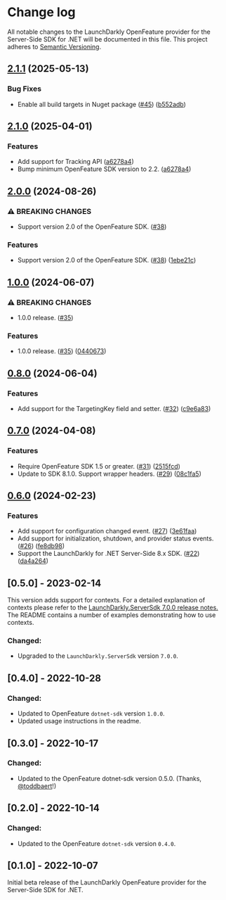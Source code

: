 # Change log

All notable changes to the LaunchDarkly OpenFeature provider for the Server-Side SDK for .NET will be documented in this file. This project adheres to [Semantic Versioning](http://semver.org).

## [2.1.1](https://github.com/launchdarkly/openfeature-dotnet-server/compare/2.1.0...2.1.1) (2025-05-13)


### Bug Fixes

* Enable all build targets in Nuget package ([#45](https://github.com/launchdarkly/openfeature-dotnet-server/issues/45)) ([b552adb](https://github.com/launchdarkly/openfeature-dotnet-server/commit/b552adbdf060aebcaad1083cd0e003b5f61312b2))

## [2.1.0](https://github.com/launchdarkly/openfeature-dotnet-server/compare/2.0.0...2.1.0) (2025-04-01)


### Features

* Add support for Tracking API  ([a6278a4](https://github.com/launchdarkly/openfeature-dotnet-server/commit/a6278a40f262538c5a4bc18ccc6cf6bd35054a11))
* Bump minimum OpenFeature SDK version to 2.2. ([a6278a4](https://github.com/launchdarkly/openfeature-dotnet-server/commit/a6278a40f262538c5a4bc18ccc6cf6bd35054a11))

## [2.0.0](https://github.com/launchdarkly/openfeature-dotnet-server/compare/1.0.0...2.0.0) (2024-08-26)


### ⚠ BREAKING CHANGES

* Support version 2.0 of the OpenFeature SDK. ([#38](https://github.com/launchdarkly/openfeature-dotnet-server/issues/38))

### Features

* Support version 2.0 of the OpenFeature SDK. ([#38](https://github.com/launchdarkly/openfeature-dotnet-server/issues/38)) ([1ebe21c](https://github.com/launchdarkly/openfeature-dotnet-server/commit/1ebe21c8f85aa53f6af45e2331d7a77ca7b089d3))

## [1.0.0](https://github.com/launchdarkly/openfeature-dotnet-server/compare/0.8.0...1.0.0) (2024-06-07)


### ⚠ BREAKING CHANGES

* 1.0.0 release. ([#35](https://github.com/launchdarkly/openfeature-dotnet-server/issues/35))

### Features

* 1.0.0 release. ([#35](https://github.com/launchdarkly/openfeature-dotnet-server/issues/35)) ([0440673](https://github.com/launchdarkly/openfeature-dotnet-server/commit/0440673e5640a863832918d2441fb5ad6de3c727))

## [0.8.0](https://github.com/launchdarkly/openfeature-dotnet-server/compare/0.7.0...0.8.0) (2024-06-04)


### Features

* Add support for the TargetingKey field and setter. ([#32](https://github.com/launchdarkly/openfeature-dotnet-server/issues/32)) ([c9e6a83](https://github.com/launchdarkly/openfeature-dotnet-server/commit/c9e6a8373e87ce15bca9638bca3d674d355b6be6))

## [0.7.0](https://github.com/launchdarkly/openfeature-dotnet-server/compare/0.6.0...0.7.0) (2024-04-08)


### Features

* Require OpenFeature SDK 1.5 or greater. ([#31](https://github.com/launchdarkly/openfeature-dotnet-server/issues/31)) ([2515fcd](https://github.com/launchdarkly/openfeature-dotnet-server/commit/2515fcd4ee21aabedbc79d591949ff57561d569b))
* Update to SDK 8.1.0. Support wrapper headers. ([#29](https://github.com/launchdarkly/openfeature-dotnet-server/issues/29)) ([08c1fa5](https://github.com/launchdarkly/openfeature-dotnet-server/commit/08c1fa5ed97ebaa38c67803563da50c950934452))

## [0.6.0](https://github.com/launchdarkly/openfeature-dotnet-server/compare/0.5.0...0.6.0) (2024-02-23)


### Features

* Add support for configuration changed event. ([#27](https://github.com/launchdarkly/openfeature-dotnet-server/issues/27)) ([3e61faa](https://github.com/launchdarkly/openfeature-dotnet-server/commit/3e61faa8bc0d4f270e88853264dc3dd644c242e2))
* Add support for initialization, shutdown, and provider status events. ([#26](https://github.com/launchdarkly/openfeature-dotnet-server/issues/26)) ([fe8db98](https://github.com/launchdarkly/openfeature-dotnet-server/commit/fe8db9883b2f8ad84dc71c9f8b24e3c61abc9c6d))
* Support the LaunchDarkly for .NET Server-Side 8.x SDK. ([#22](https://github.com/launchdarkly/openfeature-dotnet-server/issues/22)) ([da4a264](https://github.com/launchdarkly/openfeature-dotnet-server/commit/da4a264399825dc4b7ac282b781cc7a3a82fed7c))

## [0.5.0] - 2023-02-14
This version adds support for contexts. For a detailed explanation of contexts please refer to the [LaunchDarkly.ServerSdk 7.0.0 release notes.](https://github.com/launchdarkly/dotnet-server-sdk/releases/tag/7.0.0) The README contains a number of examples demonstrating how to use contexts.

### Changed:
- Upgraded to the `LaunchDarkly.ServerSdk` version `7.0.0`.

## [0.4.0] - 2022-10-28
### Changed:
- Updated to OpenFeature `dotnet-sdk` version `1.0.0`.
- Updated usage instructions in the readme.

## [0.3.0] - 2022-10-17
### Changed:
- Updated to the OpenFeature dotnet-sdk version 0.5.0. (Thanks, [@toddbaert](https://github.com/launchdarkly/openfeature-dotnet-server/pull/13)!)

## [0.2.0] - 2022-10-14
### Changed:
- Updated to the OpenFeature `dotnet-sdk` version `0.4.0`.

## [0.1.0] - 2022-10-07
Initial beta release of the LaunchDarkly OpenFeature provider for the Server-Side SDK for .NET.
